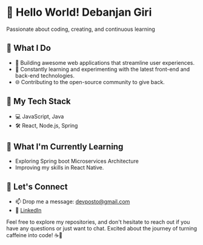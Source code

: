 # 👋 Hello World! Debanjan Giri

Passionate about coding, creating, and continuous learning

## 💼 What I Do

- 🔧 Building awesome web applications that streamline user experiences.
- 🚀 Constantly learning and experimenting with the latest front-end and back-end technologies.
- 🌐 Contributing to the open-source community to give back.

## 🚀 My Tech Stack

- 💻 JavaScript, Java
- 🛠️ React, Node.js, Spring

## 🌱 What I'm Currently Learning

- Exploring Spring boot Microservices Architecture
- Improving my skills in React Native.

## 🤝 Let's Connect

- 📫 Drop me a message: devposto@gmail.com
- 💼 [LinkedIn](https://www.linkedin.com/in/debanjanGiri)

Feel free to explore my repositories, and don't hesitate to reach out if you have any questions or just want to chat. Excited about the journey of turning caffeine into code! ☕🚀

